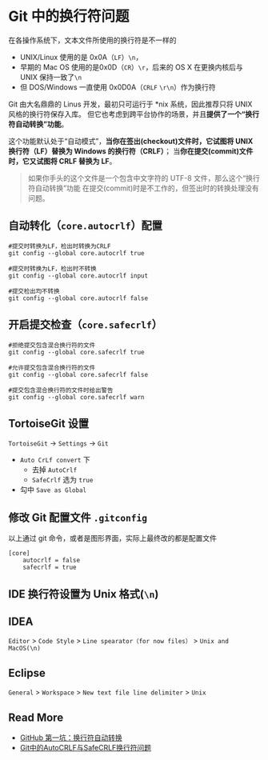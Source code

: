 
# Git 中的换行符问题


在各操作系统下，文本文件所使用的换行符是不一样的

- UNIX/Linux 使用的是 0x0A（`LF`）`\n`，
- 早期的 Mac OS 使用的是0x0D（`CR`）`\r`，后来的 OS X 在更换内核后与 UNIX 保持一致了`\n`
- 但 DOS/Windows 一直使用 0x0D0A（`CRLF` `\r\n`）作为换行符

Git 由大名鼎鼎的 Linus 开发，最初只可运行于 *nix 系统，因此推荐只将 UNIX 风格的换行符保存入库。
但它也考虑到跨平台协作的场景，并且**提供了一个“换行符自动转换”功能**。

这个功能默认处于“自动模式”，**当你在签出(checkout)文件时，它试图将 UNIX 换行符（LF）替换为 Windows 的换行符（CRLF）**； 
当**你在提交(commit)文件时，它又试图将 CRLF 替换为 LF**。


> 如果你手头的这个文件是一个包含中文字符的 UTF-8 文件，那么这个“换行符自动转换”功能 在提交(commit)时是不工作的，但签出时的转换处理没有问题。





## 自动转化（`core.autocrlf`）配置

```
#提交时转换为LF，检出时转换为CRLF
git config --global core.autocrlf true   

#提交时转换为LF，检出时不转换
git config --global core.autocrlf input   

#提交检出均不转换
git config --global core.autocrlf false
```




## 开启提交检查（`core.safecrlf`）

```
#拒绝提交包含混合换行符的文件
git config --global core.safecrlf true   

#允许提交包含混合换行符的文件
git config --global core.safecrlf false   

#提交包含混合换行符的文件时给出警告
git config --global core.safecrlf warn
```




## TortoiseGit 设置

`TortoiseGit` → `Settings` → `Git`

- `Auto CrLf convert` 下
    - 去掉 `AutoCrlf`
    - `SafeCrlf` 选为 `true`
- 勾中 `Save as Global`





## 修改 Git 配置文件 `.gitconfig`
以上通过 git 命令，或者是图形界面，实际上最终改的都是配置文件

```
[core]
    autocrlf = false
    safecrlf = true

```




## IDE 换行符设置为 Unix 格式(`\n`)

## IDEA 

`Editor` > `Code Style` > `Line spearator（for now files）` > `Unix and MacOS(\n)`

## Eclipse

`General` > `Workspace` > `New text file line delimiter` > `Unix`





## Read More

- [GitHub 第一坑：换行符自动转换](http://blog.jobbole.com/46200/)
- [Git中的AutoCRLF与SafeCRLF换行符问题](https://www.cnblogs.com/flying_bat/archive/2013/09/16/3324769.html)
